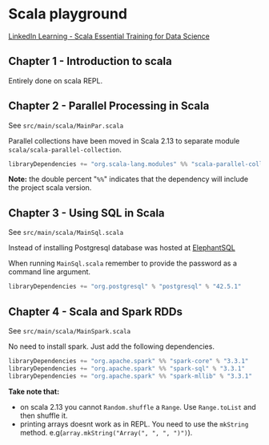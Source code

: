 # Scala playground

[LinkedIn Learning - Scala Essential Training for Data Science](https://www.linkedin.com/learning/scala-essential-training-for-data-science)

## Chapter 1 - Introduction to scala

Entirely done on scala REPL.

## Chapter 2 - Parallel Processing in Scala

See `src/main/scala/MainPar.scala`

Parallel collections have been moved in Scala 2.13 to separate module `scala/scala-parallel-collection`.

```sbt
libraryDependencies += "org.scala-lang.modules" %% "scala-parallel-collections" % "1.0.4"
```

**Note:** the double percent "`%%`" indicates that the dependency will include the project scala version. 

## Chapter 3 - Using SQL in Scala

See `src/main/scala/MainSql.scala`

Instead of installing Postgresql database was hosted at [ElephantSQL](https://www.elephantsql.com/)

When running `MainSql.scala` remember to provide the password as a command line argument.

```sbt
libraryDependencies += "org.postgresql" % "postgresql" % "42.5.1"
```

## Chapter 4 - Scala and Spark RDDs

See `src/main/scala/MainSpark.scala`

No need to install spark. Just add the following dependencies.

```sbt
libraryDependencies += "org.apache.spark" %% "spark-core" % "3.3.1"
libraryDependencies += "org.apache.spark" %% "spark-sql" % "3.3.1"
libraryDependencies += "org.apache.spark" %% "spark-mllib" % "3.3.1"
```
**Take note that:**
 * on scala 2.13 you cannot `Random.shuffle` a `Range`. Use `Range.toList` and then shuffle it.
 * printing arrays doesnt work as in REPL. You need to use the `mkString` method. e.g(`array.mkString("Array(", ", ", ")")`).

